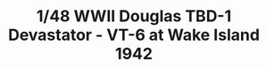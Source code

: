 ---
title: "1/48 WWII Douglas  TBD-1 Devastator - VT-6 at Wake Island 1942"
price: TBA
desc: ""
img_path: "/assets/img/GWH04809.jpg"
brand: AMMO
available: true
special_offer: false
new: false
soon: false
cat: "Plasticne-Makete"
subcat: "PM-GREAT-WALL-HOBBY"
subsubcat: ""
sifra: "GWH04809"
---